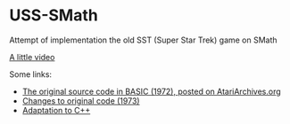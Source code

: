 # USS-SMath
Attempt of implementation the old SST (Super Star Trek) game on SMath


[A little video](https://youtu.be/_ORFa9qW5J8)

Some links:

- [The original source code in BASIC (1972), posted on AtariArchives.org](https://www.atariarchives.org/bcc1/showpage.php?page=275)
- [Changes to original code (1973)](http://newton.freehostia.com/hp/bas/TREKPT.txt)
- [Adaptation to C++](https://www.codeproject.com/Articles/28228/Star-Trek-Text-Game) 
